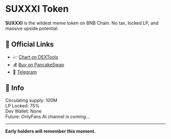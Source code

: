 # SUXXXI Token

**SUXXXI** is the wildest meme token on BNB Chain. No tax, locked LP, and massive upside potential. 

## 🔗 Official Links
- 📈 [Chart on DEXTools](https://www.dextools.io/app/en/bnb/pair-explorer/0x6d6391d1bd1fc50f01c7ccdd5d6ac3181d4b5419)
- 💰 [Buy on PancakeSwap](https://pancakeswap.finance/swap?outputCurrency=0x71fCAD48B051bd613ff7b7b7951d85884a25c6f4)
- 🖤 [Telegram](https://t.me/suxxxi_official)

## 📌 Info
Circulating supply: 100M  
LP Locked: 75%  
Dev Wallet: None  
Future: OnlyFans AI channel is coming...

---

**Early holders will remember this moment.**
